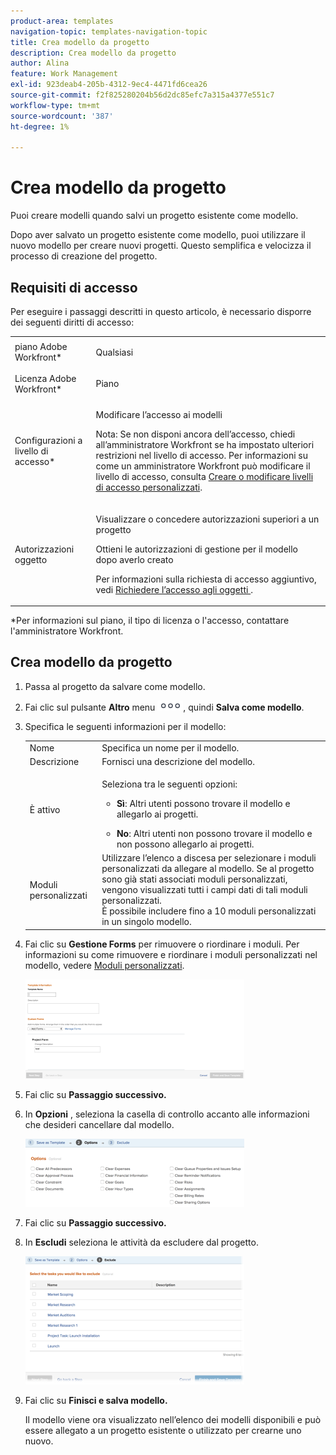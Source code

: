 ```yaml
---
product-area: templates
navigation-topic: templates-navigation-topic
title: Crea modello da progetto
description: Crea modello da progetto
author: Alina
feature: Work Management
exl-id: 923deab4-205b-4312-9ec4-4471fd6cea26
source-git-commit: f2f825280204b56d2dc85efc7a315a4377e551c7
workflow-type: tm+mt
source-wordcount: '387'
ht-degree: 1%

---
```


# Crea modello da progetto

<!--
<p data-mc-conditions="QuicksilverOrClassic.Draft mode">(Note: Keep this article in the Creating and Managing Templates area with the detailed information that this contains. Since this is an article about creating TEMPLATES, this needs to be detailed under Templates; there is a similar article with almost the same title in Managing projects that points to this one - since this functionality is in the UI under Projects, this article must have a presence in that areas as well. Keep both, but make this one the only editable one (iterative))</p>
-->

Puoi creare modelli quando salvi un progetto esistente come modello.

Dopo aver salvato un progetto esistente come modello, puoi utilizzare il nuovo modello per creare nuovi progetti. Questo semplifica e velocizza il processo di creazione del progetto.

## Requisiti di accesso

Per eseguire i passaggi descritti in questo articolo, è necessario disporre dei seguenti diritti di accesso:

<table style="table-layout:auto"> 
 <col> 
 <col> 
 <tbody> 
  <tr> 
   <td role="rowheader">piano Adobe Workfront*</td> 
   <td> <p>Qualsiasi </p> </td> 
  </tr> 
  <tr> 
   <td role="rowheader">Licenza Adobe Workfront*</td> 
   <td> <p>Piano </p> </td> 
  </tr> 
  <tr> 
   <td role="rowheader">Configurazioni a livello di accesso*</td> 
   <td> <p>Modificare l’accesso ai modelli</p> <p>Nota: Se non disponi ancora dell’accesso, chiedi all’amministratore Workfront se ha impostato ulteriori restrizioni nel livello di accesso. Per informazioni su come un amministratore Workfront può modificare il livello di accesso, consulta <a href="../../../administration-and-setup/add-users/configure-and-grant-access/create-modify-access-levels.md" class="MCXref xref">Creare o modificare livelli di accesso personalizzati</a>.</p> </td> 
  </tr> 
  <tr> 
   <td role="rowheader">Autorizzazioni oggetto</td> 
   <td> <p>Visualizzare o concedere autorizzazioni superiori a un progetto </p> <p>Ottieni le autorizzazioni di gestione per il modello dopo averlo creato</p> <p>Per informazioni sulla richiesta di accesso aggiuntivo, vedi <a href="../../../workfront-basics/grant-and-request-access-to-objects/request-access.md" class="MCXref xref">Richiedere l’accesso agli oggetti </a>.</p> </td> 
  </tr> 
 </tbody> 
</table>

&#42;Per informazioni sul piano, il tipo di licenza o l&#39;accesso, contattare l&#39;amministratore Workfront.

## Crea modello da progetto

1. Passa al progetto da salvare come modello.
1. Fai clic sul pulsante **Altro** menu ![](assets/qs-more-icon-on-an-object.png), quindi **Salva come modello**.
1. Specifica le seguenti informazioni per il modello:

   <table style="table-layout:auto"> 
    <col> 
    <col> 
    <tbody> 
     <tr> 
      <td role="rowheader">Nome</td> 
      <td>Specifica un nome per il modello.</td> 
     </tr> 
     <tr> 
      <td role="rowheader">Descrizione</td> 
      <td>Fornisci una descrizione del modello.</td> 
     </tr> 
     <tr> 
      <td role="rowheader">È attivo</td> 
      <td> <p>Seleziona tra le seguenti opzioni:</p> 
       <ul> 
        <li> <p><strong>Sì</strong>: Altri utenti possono trovare il modello e allegarlo ai progetti.</p> </li> 
        <li><strong>No</strong>: Altri utenti non possono trovare il modello e non possono allegarlo ai progetti.</li> 
       </ul> </td> 
     </tr> 
     <tr> 
      <td role="rowheader">Moduli personalizzati</td> 
      <td>Utilizzare l’elenco a discesa per selezionare i moduli personalizzati da allegare al modello. Se al progetto sono già stati associati moduli personalizzati, vengono visualizzati tutti i campi dati di tali moduli personalizzati.<br>È possibile includere fino a 10 moduli personalizzati in un singolo modello.</td> 
     </tr> 
    </tbody> 
   </table>

1. Fai clic su **Gestione Forms** per rimuovere o riordinare i moduli. Per informazioni su come rimuovere e riordinare i moduli personalizzati nel modello, vedere [Moduli personalizzati](../../../administration-and-setup/customize-workfront/create-manage-custom-forms/create-and-manage-custom-forms.md).

   ![](assets/save-as-template-first-step-350x159.png)

1. Fai clic su **Passaggio successivo.**
1. In **Opzioni** , seleziona la casella di controllo accanto alle informazioni che desideri cancellare dal modello.

   ![](assets/save-as-template-options-step-350x109.png)

1. Fai clic su **Passaggio successivo.**
1. In **Escludi** seleziona le attività da escludere dal progetto.

   ![](assets/save-as-template-exclude-350x205.png)

1. Fai clic su **Finisci e salva modello.**

   Il modello viene ora visualizzato nell’elenco dei modelli disponibili e può essere allegato a un progetto esistente o utilizzato per crearne uno nuovo.

 
